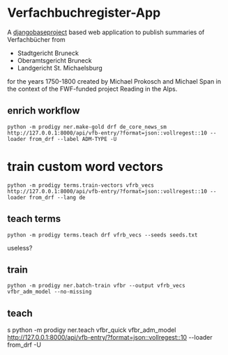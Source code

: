 # Verfachbuchregister-App

A [djangobaseproject](https://github.com/acdh-oeaw/djangobaseproject) based web application to publish summaries of Verfachbücher from

* Stadtgericht Bruneck
* Oberamtsgericht Bruneck
* Landgericht St. Michaelsburg

for the years 1750-1800 created by Michael Prokosch and Michael Span in the context of the FWF-funded project Reading in the Alps.


## enrich workflow


`python -m prodigy ner.make-gold drf de_core_news_sm http://127.0.0.1:8000/api/vfb-entry/?format=json::vollregest::10 --loader from_drf --label ADM-TYPE -U`

# train custom word vectors

`python -m prodigy terms.train-vectors vfrb_vecs http://127.0.0.1:8000/api/vfb-entry/?format=json::vollregest::10 --loader from_drf --lang de`

## teach terms

`python -m prodigy terms.teach drf vfrb_vecs --seeds seeds.txt `

useless?

## train

`python -m prodigy ner.batch-train vfbr --output vfrb_vecs vfbr_adm_model --no-missing`

## teach
s
python -m prodigy ner.teach vfbr_quick vfbr_adm_model http://127.0.0.1:8000/api/vfb-entry/?format=json::vollregest::10 --loader from_drf  -U

